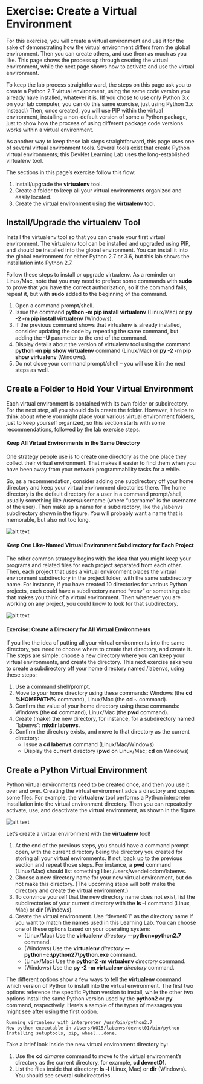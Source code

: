# Exercise: Create a Virtual Environment

For this exercise, you will create a virtual environment and use it for the sake of demonstrating how the virtual environment differs from the global environment. Then you can create others, and use them as much as you like. This page shows the process up through creating the virtual environment, while the next page shows how to activate and use the virtual environment.

To keep the lab process straightforward, the steps on this page ask you to create a Python 2.7 virtual environment, using the same code version you already have installed, whatever it is. (If you chose to use only Python 3.x on your lab computer, you can do this same exercise, just using Python 3.x instead.) Then, once created, you will use PIP within the virtual environment, installing a non-default version of some a Python package, just to show how the process of using different package code versions works within a virtual environment.

As another way to keep these lab steps straightforward, this page uses one of several virtual environment tools. Several tools exist that create Python virtual environments; this DevNet Learning Lab uses the long-established virtualenv tool.

The sections in this page’s exercise follow this flow:

1.  Install/upgrade the **virtualenv** tool.
2.  Create a folder to keep all your virtual environments organized and easily located.
3.  Create the virtual environment using the **virtualenv** tool.

## Install/Upgrade the virtualenv Tool

Install the virtualenv tool so that you can create your first virtual environment. The virtualenv tool can be installed and upgraded using PIP, and should be installed into the global environment. You can install it into the global environment for either Python 2.7 or 3.6, but this lab shows the installation into Python 2.7.

Follow these steps to install or upgrade virtualenv. As a reminder on Linux/Mac, note that you may need to preface some commands with **sudo** to prove that you have the correct authorization, so if the command fails, repeat it, but with **sudo** added to the beginning of the command.

1.  Open a command prompt/shell.
2.  Issue the command **python -m pip install virtualenv** (Linux/Mac) or **py -2 -m pip install virtualenv** (Windows).
3.  If the previous command shows that virtualenv is already installed, consider updating the code by repeating the same command, but adding the **-U** parameter to the end of the command.
4.  Display details about the version of virtualenv tool using the command **python -m pip show virtualenv** command (Linux/Mac) or **py -2 -m pip show virtualenv** (Windows).
5.  Do not close your command prompt/shell – you will use it in the next steps as well.

## Create a Folder to Hold Your Virtual Environment

Each virtual environment is contained with its own folder or subdirectory. For the next step, all you should do is create the folder. However, it helps to think about where you might place your various virtual environment folders, just to keep yourself organized, so this section starts with some recommendations, followed by the lab exercise steps.

#### Keep All Virtual Environments in the Same Directory

One strategy people use is to create one directory as the one place they collect their virtual environment. That makes it easier to find them when you have been away from your network programmability tasks for a while.

So, as a recommendation, consider adding one subdirectory off your home directory and keep your virtual environment directories there. The home directory is the default directory for a user in a command prompt/shell, usually something like /users/username (where “username” is the username of the user). Then make up a name for a subdirectory, like the /labenvs subdirectory shown in the figure. You will probably want a name that is memorable, but also not too long.

![alt text](/posts/files/02-pip-ve-02-home-lab-pip-virtual-environment/assets/images/desktop-2-09.png)

#### Keep One Like-Named Virtual Environment Subdirectory for Each Project

The other common strategy begins with the idea that you might keep your programs and related files for each project separated from each other. Then, each project that uses a virtual environment places the virtual environment subdirectory in the project folder, with the same subdirectory name. For instance, if you have created 10 directories for various Python projects, each could have a subdirectory named “venv” or something else that makes you think of a virtual environment. Then whenever you are working on any project, you could know to look for that subdirectory.

![alt text](/posts/files/02-pip-ve-02-home-lab-pip-virtual-environment/assets/images/desktop-2-10.png)

#### Exercise: Create a Directory for All Virtual Environments

If you like the idea of putting all your virtual environments into the same directory, you need to choose where to create that directory, and create it. The steps are simple: choose a new directory where you can keep your virtual environments, and create the directory. This next exercise asks you to create a subdirectory off your home directory named /labenvs, using these steps:

1.  Use a command shell/prompt.
2.  Move to your home directory using these commands: Windows (the **cd %HOMEPATH%** command), Linux/Mac (the **cd ~** command).
3.  Confirm the value of your home directory using these commands: Windows (the **cd** command), Linux/Mac (the **pwd** command).
4.  Create (make) the new directory, for instance, for a subdirectory named “labenvs”: **mkdir labenvs**.
5.  Confirm the directory exists, and move to that directory as the current directory:
    - Issue a **cd labenvs** command (Linux/Mac/Windows)
    - Display the current directory (**pwd** on Linux/Mac; **cd** on Windows)

## Create a Python Virtual Environment

Python virtual environments need to be created once, and then you use it over and over. Creating the virtual environment adds a directory and copies some files. For example, the **virtualenv** tool performs a Python interpreter installation into the virtual environment directory. Then you can repeatedly activate, use, and deactivate the virtual environment, as shown in the figure.

![alt text](/posts/files/02-pip-ve-02-home-lab-pip-virtual-environment/assets/images/desktop-2-11.png)

Let’s create a virtual environment with the **virtualenv** tool!

1.  At the end of the previous steps, you should have a command prompt open, with the current directory being the directory you created for storing all your virtual environments. If not, back up to the previous section and repeat those steps. For instance, a **pwd** command (Linux/Mac) should list something like: /users/wendellodom/labenvs.
2.  Choose a new directory name for your new virtual environment, but do not make this directory. (The upcoming steps will both make the directory and create the virtual environment.)
3.  To convince yourself that the new directory name does not exist, list the subdirectories of your current directory with the **ls –l** command (Linux, Mac) or **dir** (Windows).
4.  Create the virtual environment. Use “devnet01” as the directory name if you want to match the names used in this Learning Lab. You can choose one of these options based on your operating system:
    - (Linux/Mac) Use the **virtualenv** *directory* **--python=python2.7** command.
    - (Windows) Use the **virtualenv** *directory* **--python=c:\\python27\\python.exe** command.
    - (Linux/Mac) Use the **python2 -m virtualenv** *directory* command.
    - (Windows) Use the **py -2 -m virtualenv** *directory* command.

The different options show a few ways to tell the **virtualenv** command which version of Python to install into the virtual environment. The first two options reference the specific Python version to install, while the other two options install the same Python version used by the **python2** or **py** command, respectively. Here’s a sample of the types of messages you might see after using the first option.
```
Running virtualenv with interpreter /usr/bin/python2.7
New python executable in /Users/WO15/labenvs/devnet01/bin/python
Installing setuptools, pip, wheel...done.
```
Take a brief look inside the new virtual environment directory by:

  1.  Use the **cd** *dirname* command to move to the virtual environment’s directory as the current directory, for example, **cd devnet01**.
  2.  List the files inside that directory: **ls -l** (Linux, Mac) or **dir** (Windows). You should see several subdirectories.
